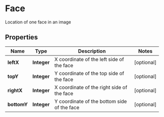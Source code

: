 

# Face

Location of one face in an image
## Properties

Name | Type | Description | Notes
------------ | ------------- | ------------- | -------------
**leftX** | **Integer** | X coordinate of the left side of the face |  [optional]
**topY** | **Integer** | Y coordinate of the top side of the face |  [optional]
**rightX** | **Integer** | X coordinate of the right side of the face |  [optional]
**bottomY** | **Integer** | Y coordinate of the bottom side of the face |  [optional]



